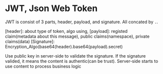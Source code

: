 # JWT, Json Web Token

JWT is consist of 3 parts, header, payload, and signature. All concated by `.`.

[header]: about type of token, algo using,
[payload]: registed claim(metadata about this message), public claims(namespace), private claims(data)
[Signature]: Encryption_Algo(base64(header).base64(payload).secret)

Use public key in server-side to validate the signature.
If the signature valided, it means the content is authentic(can be trust).
Server-side starts to use content to process business logic

